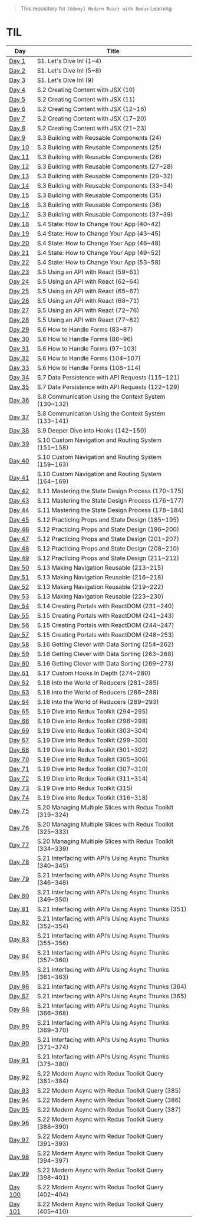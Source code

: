 > This repository for `[Udemy] Modern React with Redux` Learning

# TIL

| Day                             | Title                                                      |
| ------------------------------- | ---------------------------------------------------------- |
| [Day 1](./markdown/221230.md)   | S1. Let's Dive In! (1~4)                                   |
| [Day 2](./markdown/221231.md)   | S1. Let's Dive In! (5~8)                                   |
| [Day 3](./markdown/230101.md)   | S1. Let's Dive In! (9)                                     |
| [Day 4](./markdown/230102.md)   | S.2 Creating Content with JSX (10)                         |
| [Day 5](./markdown/230103.md)   | S.2 Creating Content with JSX (11)                         |
| [Day 6](./markdown/230104.md)   | S.2 Creating Content with JSX (12~16)                      |
| [Day 7](./markdown/230105.md)   | S.2 Creating Content with JSX (17~20)                      |
| [Day 8](./markdown/230106.md)   | S.2 Creating Content with JSX (21~23)                      |
| [Day 9](./markdown/230107.md)   | S.3 Building with Reusable Components (24)                 |
| [Day 10](./markdown/230108.md)  | S.3 Building with Reusable Components (25)                 |
| [Day 11](./markdown/230109.md)  | S.3 Building with Reusable Components (26)                 |
| [Day 12](./markdown/230110.md)  | S.3 Building with Reusable Components (27~28)              |
| [Day 13](./markdown/230111.md)  | S.3 Building with Reusable Components (29~32)              |
| [Day 14](./markdown/230112.md)  | S.3 Building with Reusable Components (33~34)              |
| [Day 15](./markdown/230113.md)  | S.3 Building with Reusable Components (35)                 |
| [Day 16](./markdown/230114.md)  | S.3 Building with Reusable Components (36)                 |
| [Day 17](./markdown/230115.md)  | S.3 Building with Reusable Components (37~39)              |
| [Day 18](./markdown/230116.md)  | S.4 State: How to Change Your App (40~42)                  |
| [Day 19](./markdown/230117.md)  | S.4 State: How to Change Your App (43~45)                  |
| [Day 20](./markdown/230118.md)  | S.4 State: How to Change Your App (46~48)                  |
| [Day 21](./markdown/230119.md)  | S.4 State: How to Change Your App (49~52)                  |
| [Day 22](./markdown/230120.md)  | S.4 State: How to Change Your App (53~58)                  |
| [Day 23](./markdown/230121.md)  | S.5 Using an API with React (59~61)                        |
| [Day 24](./markdown/230122.md)  | S.5 Using an API with React (62~64)                        |
| [Day 25](./markdown/230123.md)  | S.5 Using an API with React (65~67)                        |
| [Day 26](./markdown/230124.md)  | S.5 Using an API with React (68~71)                        |
| [Day 27](./markdown/230125.md)  | S.5 Using an API with React (72~76)                        |
| [Day 28](./markdown/230126.md)  | S.5 Using an API with React (77~82)                        |
| [Day 29](./markdown/230127.md)  | S.6 How to Handle Forms (83~87)                            |
| [Day 30](./markdown/230128.md)  | S.6 How to Handle Forms (88~96)                            |
| [Day 31](./markdown/230129.md)  | S.6 How to Handle Forms (97~103)                           |
| [Day 32](./markdown/230130.md)  | S.6 How to Handle Forms (104~107)                          |
| [Day 33](./markdown/230131.md)  | S.6 How to Handle Forms (108~114)                          |
| [Day 34](./markdown/230201.md)  | S.7 Data Persistence with API Requests (115~121)           |
| [Day 35](./markdown/230202.md)  | S.7 Data Persistence with API Requests (122~129)           |
| [Day 36](./markdown/230203.md)  | S.8 Communication Using the Context System (130~132)       |
| [Day 37](./markdown/230204.md)  | S.8 Communication Using the Context System (133~141)       |
| [Day 38](./markdown/230205.md)  | S.9 Deeper Dive into Hooks (142~150)                       |
| [Day 39](./markdown/230206.md)  | S.10 Custom Navigation and Routing System (151~158)        |
| [Day 40](./markdown/230207.md)  | S.10 Custom Navigation and Routing System (159~163)        |
| [Day 41](./markdown/230208.md)  | S.10 Custom Navigation and Routing System (164~169)        |
| [Day 42](./markdown/230209.md)  | S.11 Mastering the State Design Process (170~175)          |
| [Day 43](./markdown/230210.md)  | S.11 Mastering the State Design Process (176~177)          |
| [Day 44](./markdown/230211.md)  | S.11 Mastering the State Design Process (178~184)          |
| [Day 45](./markdown/230212.md)  | S.12 Practicing Props and State Design (185~195)           |
| [Day 46](./markdown/230213.md)  | S.12 Practicing Props and State Design (196~200)           |
| [Day 47](./markdown/230214.md)  | S.12 Practicing Props and State Design (201~207)           |
| [Day 48](./markdown/230215.md)  | S.12 Practicing Props and State Design (208~210)           |
| [Day 49](./markdown/230216.md)  | S.12 Practicing Props and State Design (211~212)           |
| [Day 50](./markdown/230217.md)  | S.13 Making Navigation Reusable (213~215)                  |
| [Day 51](./markdown/230218.md)  | S.13 Making Navigation Reusable (216~218)                  |
| [Day 52](./markdown/230219.md)  | S.13 Making Navigation Reusable (219~222)                  |
| [Day 53](./markdown/230220.md)  | S.13 Making Navigation Reusable (223~230)                  |
| [Day 54](./markdown/230221.md)  | S.14 Creating Portals with ReactDOM (231~240)              |
| [Day 55](./markdown/230222.md)  | S.15 Creating Portals with ReactDOM (241~243)              |
| [Day 56](./markdown/230223.md)  | S.15 Creating Portals with ReactDOM (244~247)              |
| [Day 57](./markdown/230224.md)  | S.15 Creating Portals with ReactDOM (248~253)              |
| [Day 58](./markdown/230225.md)  | S.16 Getting Clever with Data Sorting (254~262)            |
| [Day 59](./markdown/230226.md)  | S.16 Getting Clever with Data Sorting (263~268)            |
| [Day 60](./markdown/230227.md)  | S.16 Getting Clever with Data Sorting (269~273)            |
| [Day 61](./markdown/230228.md)  | S.17 Custom Hooks In Depth (274~280)                       |
| [Day 62](./markdown/230301.md)  | S.18 Into the World of Reducers (281~285)                  |
| [Day 63](./markdown/230302.md)  | S.18 Into the World of Reducers (286~288)                  |
| [Day 64](./markdown/230303.md)  | S.18 Into the World of Reducers (289~293)                  |
| [Day 65](./markdown/230304.md)  | S.19 Dive into Redux Toolkit (294~295)                     |
| [Day 66](./markdown/230305.md)  | S.19 Dive into Redux Toolkit (296~298)                     |
| [Day 69](./markdown/230308.md)  | S.19 Dive into Redux Toolkit (303~304)                     |
| [Day 67](./markdown/230306.md)  | S.19 Dive into Redux Toolkit (299~300)                     |
| [Day 68](./markdown/230307.md)  | S.19 Dive into Redux Toolkit (301~302)                     |
| [Day 70](./markdown/230309.md)  | S.19 Dive into Redux Toolkit (305~306)                     |
| [Day 71](./markdown/230310.md)  | S.19 Dive into Redux Toolkit (307~310)                     |
| [Day 72](./markdown/230311.md)  | S.19 Dive into Redux Toolkit (311~314)                     |
| [Day 73](./markdown/230312.md)  | S.19 Dive into Redux Toolkit (315)                         |
| [Day 74](./markdown/230313.md)  | S.19 Dive into Redux Toolkit (316~318)                     |
| [Day 75](./markdown/230314.md)  | S.20 Managing Multiple Slices with Redux Toolkit (319~324) |
| [Day 76](./markdown/230315.md)  | S.20 Managing Multiple Slices with Redux Toolkit (325~333) |
| [Day 77](./markdown/230316.md)  | S.20 Managing Multiple Slices with Redux Toolkit (334~339) |
| [Day 78](./markdown/230317.md)  | S.21 Interfacing with API’s Using Async Thunks (340~345)   |
| [Day 79](./markdown/230318.md)  | S.21 Interfacing with API’s Using Async Thunks (346~348)   |
| [Day 80](./markdown/230319.md)  | S.21 Interfacing with API’s Using Async Thunks (349~350)   |
| [Day 81](./markdown/230320.md)  | S.21 Interfacing with API’s Using Async Thunks (351)       |
| [Day 82](./markdown/230321.md)  | S.21 Interfacing with API’s Using Async Thunks (352~354)   |
| [Day 83](./markdown/230322.md)  | S.21 Interfacing with API’s Using Async Thunks (355~356)   |
| [Day 84](./markdown/230323.md)  | S.21 Interfacing with API’s Using Async Thunks (357~360)   |
| [Day 85](./markdown/230324.md)  | S.21 Interfacing with API’s Using Async Thunks (361~363)   |
| [Day 86](./markdown/230325.md)  | S.21 Interfacing with API’s Using Async Thunks (364)       |
| [Day 87](./markdown/230326.md)  | S.21 Interfacing with API’s Using Async Thunks (365)       |
| [Day 88](./markdown/230327.md)  | S.21 Interfacing with API’s Using Async Thunks (366~368)   |
| [Day 89](./markdown/230328.md)  | S.21 Interfacing with API’s Using Async Thunks (369~370)   |
| [Day 90](./markdown/230329.md)  | S.21 Interfacing with API’s Using Async Thunks (371~374)   |
| [Day 91](./markdown/230330.md)  | S.21 Interfacing with API’s Using Async Thunks (375~380)   |
| [Day 92](./markdown/230331.md)  | S.22 Modern Async with Redux Toolkit Query (381~384)       |
| [Day 93](./markdown/230401.md)  | S.22 Modern Async with Redux Toolkit Query (385)           |
| [Day 94](./markdown/230402.md)  | S.22 Modern Async with Redux Toolkit Query (386)           |
| [Day 95](./markdown/230403.md)  | S.22 Modern Async with Redux Toolkit Query (387)           |
| [Day 96](./markdown/230404.md)  | S.22 Modern Async with Redux Toolkit Query (388~390)       |
| [Day 97](./markdown/230405.md)  | S.22 Modern Async with Redux Toolkit Query (391~393)       |
| [Day 98](./markdown/230406.md)  | S.22 Modern Async with Redux Toolkit Query (394~397)       |
| [Day 99](./markdown/230407.md)  | S.22 Modern Async with Redux Toolkit Query (398~401)       |
| [Day 100](./markdown/230408.md) | S.22 Modern Async with Redux Toolkit Query (402~404)       |
| [Day 101](./markdown/230409.md) | S.22 Modern Async with Redux Toolkit Query (405~410)       |

